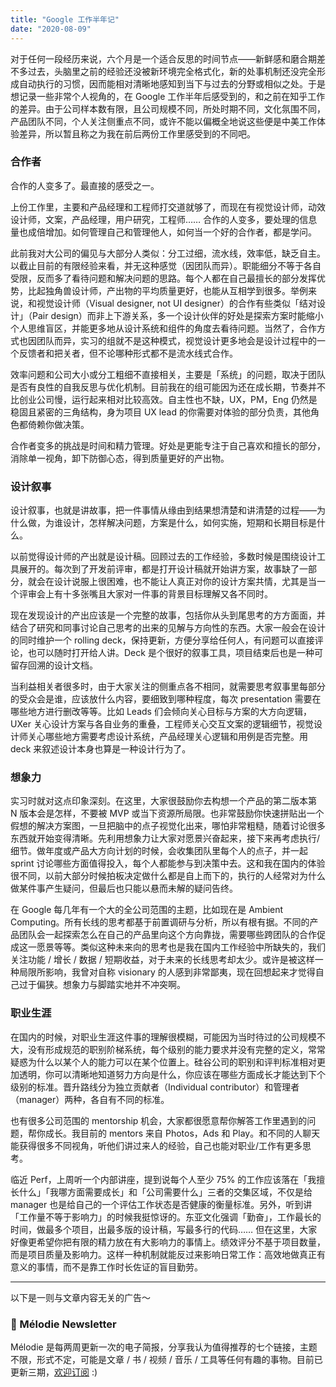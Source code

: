 ```yaml
---
title: "Google 工作半年记"
date: "2020-08-09"
---
```



对于任何一段经历来说，六个月是一个适合反思的时间节点——新鲜感和磨合期差不多过去，头脑里之前的经验还没被新环境完全格式化，新的处事机制还没完全形成自动执行的习惯，因而能相对清晰地感知到当下与过去的分野或相似之处。于是想记录一些非常个人视角的，在 Google 工作半年后感受到的，和之前在知乎工作的差异。由于公司样本数有限，且公司规模不同，所处时期不同，文化氛围不同，产品团队不同，个人关注侧重点不同，或许不能以偏概全地说这些便是中美工作体验差异，所以暂且称之为我在前后两份工作里感受到的不同吧。

### 合作者

合作的人变多了。最直接的感受之一。

上份工作里，主要和产品经理和工程师打交道就够了，而现在有视觉设计师，动效设计师，文案，产品经理，用户研究，工程师…… 合作的人变多，要处理的信息量也成倍增加。如何管理自己和管理他人，如何当一个好的合作者，都是学问。

此前我对大公司的偏见与大部分人类似：分工过细，流水线，效率低，缺乏自主。以截止目前的有限经验来看，并无这种感觉（因团队而异）。职能细分不等于各自受限，反而多了看待问题和解决问题的思路。每个人都在自己最擅长的部分发挥优势，比起独角兽设计师，产出物的平均质量更好，也能从互相学到很多。举例来说，和视觉设计师（Visual designer, not UI designer）的合作有些类似「结对设计」（Pair design）而非上下游关系，多一个设计伙伴的好处是探索方案时能缩小个人思维盲区，并能更多地从设计系统和组件的角度去看待问题。当然了，合作方式也因团队而异，实习的组就不是这种模式，视觉设计更多地会是设计过程中的一个反馈者和把关者，但不论哪种形式都不是流水线式合作。

效率问题和公司大小或分工粗细不直接相关，主要是「系统」的问题，取决于团队是否有良性的自我反思与优化机制。目前我在的组可能因为还在成长期，节奏并不比创业公司慢，运行起来相对比较高效。自主性也不缺，UX，PM，Eng 仍然是稳固且紧密的三角结构，身为项目 UX lead 的你需要对体验的部分负责，其他角色都倚赖你做决策。

合作者变多的挑战是时间和精力管理。好处是更能专注于自己喜欢和擅长的部分，消除单一视角，卸下防御心态，得到质量更好的产出物。

### 设计叙事

设计叙事，也就是讲故事，把一件事情从缘由到结果想清楚和讲清楚的过程——为什么做，为谁设计，怎样解决问题，方案是什么，如何实施，短期和长期目标是什么。

以前觉得设计师的产出就是设计稿。回顾过去的工作经验，多数时候是围绕设计工具展开的。每次到了开发前评审，都是打开设计稿就开始讲方案，故事缺了一部分，就会在设计说服上很困难，也不能让人真正对你的设计方案共情，尤其是当一个评审会上有十多张嘴且大家对一件事的背景目标理解又各不同时。

现在发现设计的产出应该是一个完整的故事，包括你从头到尾思考的方方面面，并结合了研究和同事讨论自己思考的出来的见解与方向性的东西。大家一般会在设计的同时维护一个 rolling deck，保持更新，方便分享给任何人，有问题可以直接评论，也可以随时打开给人讲。Deck 是个很好的叙事工具，项目结束后也是一种可留存回溯的设计文档。

当利益相关者很多时，由于大家关注的侧重点各不相同，就需要思考叙事里每部分的受众会是谁，应该放什么内容，要细致到哪种程度，每次 presentation 需要在哪些地方进行删改等等。比如 Leads 们会倾向关心目标与方案的大方向逻辑，UXer 关心设计方案与各自业务的重叠，工程师关心交互文案的逻辑细节，视觉设计师关心哪些地方需要考虑设计系统，产品经理关心逻辑和用例是否完整。用 deck 来叙述设计本身也算是一种设计行为了。

### 想象力

实习时就对这点印象深刻。在这里，大家很鼓励你去构想一个产品的第二版本第 N 版本会是怎样，不要被 MVP 或当下资源所局限。也非常鼓励你快速拼贴出一个假想的解决方案图，一旦把脑中的点子视觉化出来，哪怕非常粗糙，随着讨论很多东西就开始变得清晰。先利用想象力让大家对愿景兴奋起来，接下来再考虑执行/细节。做年度或产品大方向计划的时候，会收集团队里每个人的点子，并一起 sprint 讨论哪些方面值得投入，每个人都能参与到决策中去。这和我在国内的体验很不同，以前大部分时候拍板决定做什么都是自上而下的，执行的人经常对为什么做某件事产生疑问，但最后也只能以悬而未解的疑问告终。

在 Google 每几年有一个大的全公司范围的主题，比如现在是 Ambient Computing。所有长线的思考都基于前置调研与分析，所以有根有据。不同的产品团队会一起探索怎么在自己的产品里向这个方向靠拢，需要哪些跨团队的合作促成这一愿景等等。类似这种未来向的思考也是我在国内工作经验中所缺失的，我们关注功能 / 增长 / 数据 / 短期收益，对于未来的长线思考却太少。或许是被这样一种局限所影响，我曾对自称 visionary 的人感到非常鄙夷，现在回想起来才觉得自己过于偏狭。想象力与脚踏实地并不冲突啊。

### 职业生涯

在国内的时候，对职业生涯这件事的理解很模糊，可能因为当时待过的公司规模不大，没有形成规范的职别阶梯系统，每个级别的能力要求并没有完整的定义，常常疑惑为什么以某个人的能力可以在某个位置上。硅谷公司的职别和评判标准相对更加透明，你可以清晰地知道努力方向是什么，你应该在哪些方面成长才能达到下个级别的标准。晋升路线分为独立贡献者（Individual contributor）和管理者（manager）两种，各自有不同的标准。

也有很多公司范围的 mentorship 机会，大家都很愿意帮你解答工作里遇到的问题，帮你成长。我目前的 mentors 来自 Photos，Ads 和 Play。和不同的人聊天能获得很多不同视角，听他们讲过来人的经验，自己也能对职业/工作有更多思考。

临近 Perf，上周听一个内部讲座，提到说每个人至少 75% 的工作应该落在「我擅长什么」「我哪方面需要成长」和「公司需要什么」三者的交集区域，不仅是给 manager 也是给自己的一个评估工作状态是否健康的衡量标准。另外，听到讲「工作量不等于影响力」的时候我挺惊讶的。东亚文化强调「勤奋」，工作最长的时间，做最多个项目，出最多版的设计稿，写最多行的代码…… 但在这里，大家好像更希望你把有限的精力放在有大影响力的事情上。绩效评分不基于项目数量，而是项目质量及影响力。这样一种机制就能反过来影响日常工作：高效地做真正有意义的事情，而不是靠工作时长佐证的盲目勤劳。

---

以下是一则与文章内容无关的广告～

### 📮 Mélodie Newsletter

Mélodie 是每两周更新一次的电子简报，分享我认为值得推荐的七个链接，主题不限，形式不定，可能是文章 / 书 / 视频 / 音乐 / 工具等任何有趣的事物。目前已更新三期，[欢迎订阅](https://melodiezhang.com/newsletter/) :)
